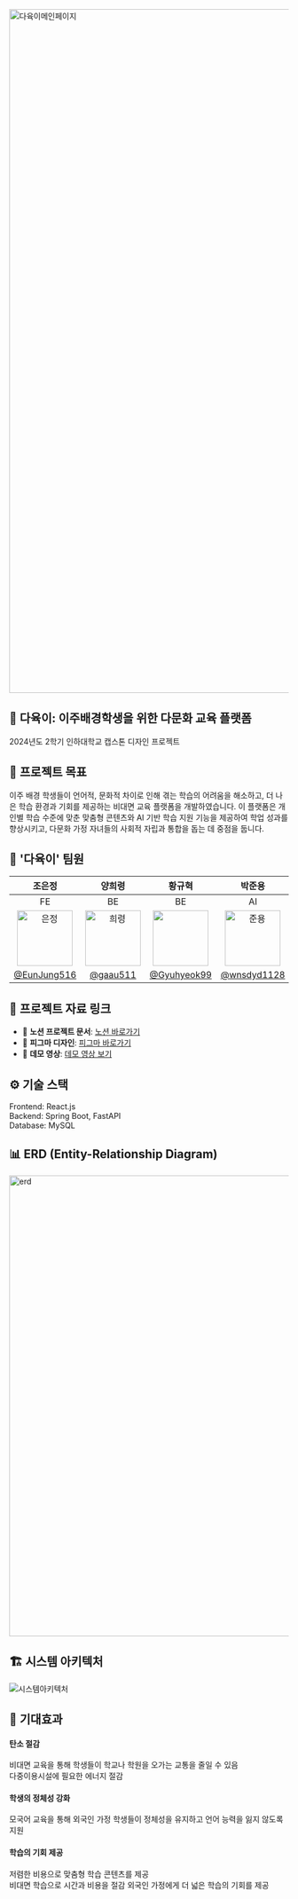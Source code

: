 
<img width="1233" alt="다육이메인페이지" src="https://github.com/user-attachments/assets/0cef027e-39f9-4df5-a71d-0055bde03027" />


## 🌱 다육이: 이주배경학생을 위한 다문화 교육 플랫폼 
2024년도 2학기 인하대학교 캡스톤 디자인 프로젝트

## 🎯 프로젝트 목표 
이주 배경 학생들이 언어적, 문화적 차이로 인해 겪는 학습의 어려움을 해소하고, 더 나은 학습 환경과 기회를 제공하는 비대면 교육 플랫폼을 개발하였습니다. 이 플랫폼은 개인별 학습 수준에 맞춘 맞춤형 콘텐츠와 AI 기반 학습 지원 기능을 제공하여 학업 성과를 향상시키고, 다문화 가정 자녀들의 사회적 자립과 통합을 돕는 데 중점을 둡니다.

## 👥 '다육이' 팀원
| 조은정 | 양희령 | 황규혁 | 박준용 |
|:-:|:-:|:-:|:-:|
|FE|BE|BE|AI|
|<img width="100" alt="은정" src="https://github.com/user-attachments/assets/bd5e00b6-9bb4-4dab-b7ba-d0a5703d9257" />|<img width="100" alt="희령" src="https://github.com/user-attachments/assets/42579bae-3d05-4dab-9388-25c21ab83f9f" />|<img src="https://github.com/umc-hackathon-Y/Y-Server/assets/113760409/22148297-a7db-4abd-86cf-952e35e1be61" width="100px" />|<img width="100" alt="준용" src="https://github.com/user-attachments/assets/dc19d363-f689-4186-bcc5-cc63011fb66a" />|
|[@EunJung516](https://github.com/EunJung516)|[@gaau511](https://github.com/gaau511)|[@Gyuhyeok99](https://github.com/Gyuhyeok99)|[@wnsdyd1128](https://github.com/wnsdyd1128)|

## 📂 프로젝트 자료 링크

- 📄 **노션 프로젝트 문서**: [노션 바로가기](https://marshy-almanac-d7e.notion.site/24-2-f7bf7780051a4fdc898e86e373bd1b8f?pvs=73)
- 🎨 **피그마 디자인**: [피그마 바로가기](https://www.figma.com/design/499kfsO2KYFIwRDhbMBa9I/24_2_%EC%A2%85%ED%95%A9%EC%84%A4%EA%B3%84%ED%94%84%EB%A1%9C%EC%A0%9D%ED%8A%B8_%EB%8B%A4%EC%9C%A1%EC%9D%B4?node-id=291-48&t=H46ZuxuTZFV2QEbo-1)
- 🎥 **데모 영상**: [데모 영상 보기](https://www.youtube.com/watch?v=rhLLrYADiKY&feature=youtu.be)


## ⚙️ 기술 스택 
Frontend: React.js</br>
Backend: Spring Boot, FastAPI</br>
Database: MySQL</br>


## 📊 ERD (Entity-Relationship Diagram)
<img width="831" alt="erd" src="https://github.com/user-attachments/assets/92c0fd71-8cbc-46a2-86bc-eb127b683ae5" />


## 🏗️ 시스템 아키텍처
![시스템아키텍처](https://github.com/user-attachments/assets/ac9e5036-f659-4514-8bda-fc7395c9b9c0)

## 🌟 기대효과 

#### 탄소 절감
비대면 교육을 통해 학생들이 학교나 학원을 오가는 교통을 줄일 수 있음<br>
다중이용시설에 필요한 에너지 절감

#### 학생의 정체성 강화
모국어 교육을 통해 외국인 가정 학생들이 정체성을 유지하고 언어 능력을 잃지 않도록 지원<br>

#### 학습의 기회 제공
저렴한 비용으로 맞춤형 학습 콘텐츠를 제공<br>
 비대면 학습으로 시간과 비용을 절감
외국인 가정에게 더 넓은 학습의 기회를 제공
